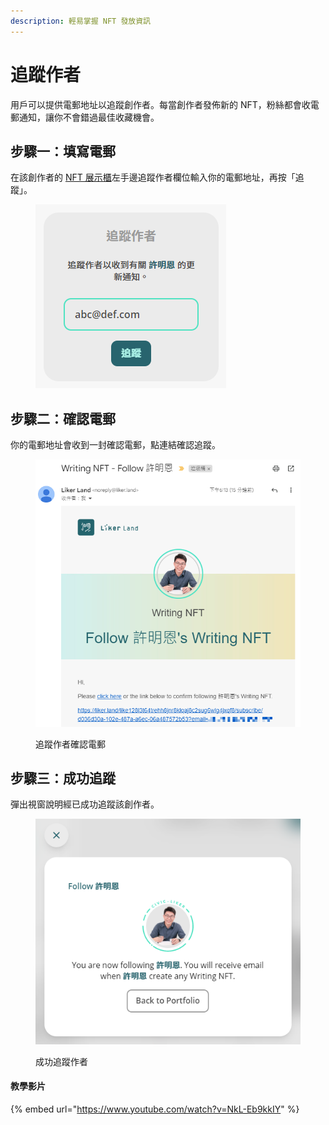```yaml
---
description: 輕易掌握 NFT 發放資訊
---
```


# 追蹤作者

用戶可以提供電郵地址以追蹤創作者。每當創作者發佈新的 NFT，粉絲都會收電郵通知，讓你不會錯過最佳收藏機會。

## 步驟一：填寫電郵

在該創作者的 [NFT 展示櫃](collect-writing-nft/nft-portfolio.md)左手邊追蹤作者欄位輸入你的電郵地址，再按「追蹤」。

<figure><img src="../../.gitbook/assets/subscribe creator 1.png" alt=""><figcaption></figcaption></figure>

## 步驟二：確認電郵

你的電郵地址會收到一封確認電郵，點連結確認追蹤。

<figure><img src="../../.gitbook/assets/subscribe creator 2.png" alt=""><figcaption><p>追蹤作者確認電郵</p></figcaption></figure>

## 步驟三：成功追蹤

彈出視窗說明經已成功追蹤該創作者。

<figure><img src="../../.gitbook/assets/subscribe creator 3.png" alt=""><figcaption><p>成功追蹤作者</p></figcaption></figure>

#### 教學影片

{% embed url="https://www.youtube.com/watch?v=NkL-Eb9kkIY" %}
